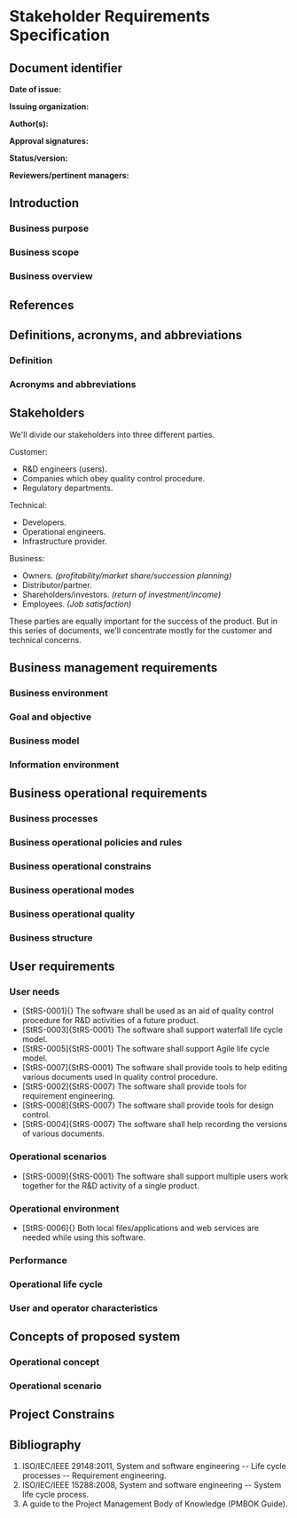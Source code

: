 # Stakeholder Requirements Specification

## Document identifier

**Date of issue:**

**Issuing organization:**

**Author(s):**

**Approval signatures:**

**Status/version:**

**Reviewers/pertinent managers:**

## Introduction

### Business purpose

### Business scope

### Business overview

## References

## Definitions, acronyms, and abbreviations

### Definition

### Acronyms and abbreviations

## Stakeholders

We'll divide our stakeholders into three different parties.

Customer:

- R&D engineers (users).
- Companies which obey quality control procedure.
- Regulatory departments.

Technical:

- Developers.
- Operational engineers.
- Infrastructure provider.

Business:

- Owners. *(profitability/market share/succession planning)*
- Distributor/partner.
- Shareholders/investors. *(return of investment/income)*
- Employees. *(Job satisfaction)*

These parties are equally important for the success of the product. But in this series of documents, we'll concentrate mostly for the customer and technical concerns.

## Business management requirements

### Business environment

### Goal and objective

### Business model

### Information environment

## Business operational requirements

### Business processes

### Business operational policies and rules

### Business operational constrains

### Business operational modes

### Business operational quality

### Business structure

## User requirements

### User needs

- [StRS-0001]{} The software shall be used as an aid of quality control procedure for R&D activities of a future product.
- [StRS-0003]{StRS-0001} The software shall support waterfall life cycle model.
- [StRS-0005]{StRS-0001} The software shall support Agile life cycle model.
- [StRS-0007]{StRS-0001} The software shall provide tools to help editing various documents used in quality control procedure.
- [StRS-0002]{StRS-0007} The software shall provide tools for requirement engineering.
- [StRS-0008]{StRS-0007} The software shall provide tools for design control.
- [StRS-0004]{StRS-0007} The software shall help recording the versions of various documents.

### Operational scenarios

- [StRS-0009]{StRS-0001} The software shall support multiple users work together for the R&D activity of a single product.

### Operational environment

- [StRS-0006]{} Both local files/applications and web services are needed while using this software.

### Performance

### Operational life cycle

### User and operator characteristics

## Concepts of proposed system

### Operational concept

### Operational scenario

## Project Constrains

## Bibliography

1. ISO/IEC/IEEE 29148:2011, System and software engineering -- Life cycle processes -- Requirement engineering.
2. ISO/IEC/IEEE 15288:2008, System and software engineering -- System life cycle process.
3. A guide to the Project Management Body of Knowledge (PMBOK Guide).
